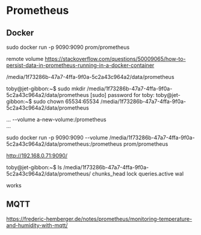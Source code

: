 # Prometheus

## Docker


sudo docker run -p 9090:9090 prom/prometheus

remote volume
https://stackoverflow.com/questions/50009065/how-to-persist-data-in-prometheus-running-in-a-docker-container

/media/1f73286b-47a7-4ffa-9f0a-5c2a43c964a2/data/prometheus



toby@jet-gibbon:~$ sudo mkdir /media/1f73286b-47a7-4ffa-9f0a-5c2a43c964a2/data/prometheus
[sudo] password for toby: 
toby@jet-gibbon:~$ sudo chown 65534:65534  /media/1f73286b-47a7-4ffa-9f0a-5c2a43c964a2/data/prometheus

...
--volume a-new-volume:/prometheus \
...

sudo docker run -p 9090:9090 --volume /media/1f73286b-47a7-4ffa-9f0a-5c2a43c964a2/data/prometheus:/prometheus prom/prometheus


http://192.168.0.71:9090/

toby@jet-gibbon:~$ ls /media/1f73286b-47a7-4ffa-9f0a-5c2a43c964a2/data/prometheus/
chunks_head  lock  queries.active  wal

works

## MQTT

https://frederic-hemberger.de/notes/prometheus/monitoring-temperature-and-humidity-with-mqtt/
